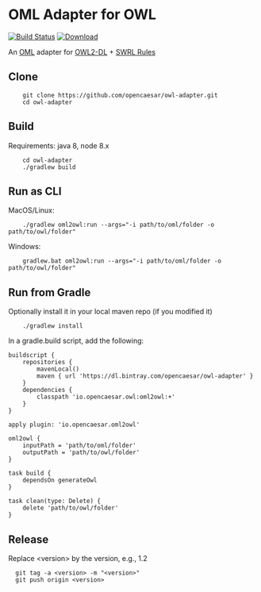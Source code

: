 # OML Adapter for OWL

[![Build Status](https://travis-ci.org/opencaesar/owl-adapter.svg?branch=master)](https://travis-ci.org/opencaesar/owl-adapter)
[ ![Download](https://api.bintray.com/packages/opencaesar/owl-adapter/oml2owl/images/download.svg) ](https://bintray.com/opencaesar/owl-adapter/oml2owl/_latestVersion)

An [OML](https://github.com/opencaesar/oml) adapter for [OWL2-DL](https://www.w3.org/TR/owl2-syntax/) + [SWRL Rules](https://www.w3.org/Submission/SWRL/)

## Clone
```
    git clone https://github.com/opencaesar/owl-adapter.git
    cd owl-adapter
```
      
## Build
Requirements: java 8, node 8.x 
```
    cd owl-adapter
    ./gradlew build
```

## Run as CLI

MacOS/Linux:
```
    ./gradlew oml2owl:run --args="-i path/to/oml/folder -o path/to/owl/folder"
```
Windows:
```
    gradlew.bat oml2owl:run --args="-i path/to/oml/folder -o path/to/owl/folder"
```

## Run from Gradle
Optionally install it in your local maven repo (if you modified it)
```
    ./gradlew install
```
In a gradle.build script, add the following:
```
buildscript {
	repositories {
		mavenLocal()
		maven { url 'https://dl.bintray.com/opencaesar/owl-adapter' }
	}
	dependencies {
		classpath 'io.opencaesar.owl:oml2owl:+'
	}
}

apply plugin: 'io.opencaesar.oml2owl'

oml2owl {
	inputPath = 'path/to/oml/folder'
	outputPath = 'path/to/owl/folder'
}

task build {
	dependsOn generateOwl
}

task clean(type: Delete) {
	delete 'path/to/owl/folder'
}
```

## Release

Replace \<version\> by the version, e.g., 1.2
```
  git tag -a <version> -m "<version>"
  git push origin <version>
```
